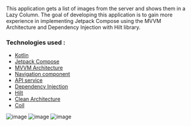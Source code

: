 This application gets a list of images from the server and shows them in a Lazy Column. The goal of
developing this application is to gain more experience in implementing Jetpack Compose using
the MVVM Architecture and Dependency Injection with Hilt library.

### Technologies used :

* [Kotlin](#general-infoa)
* [Jetpack Compose](#general-infoa)
* [MVVM Architecture](#general-infoa)
* [Navigation component](#general-infoa)
* [API service](#general-infoa)
* [Dependency Injection](#general-infoa)
* [Hilt](#general-infoa)
* [Clean Architecture](#general-infoa)
* [Coil](#general-infoa)

![image](https://github.com/NimaKhalili/Pokedex/assets/33953085/a17bd107-b190-4e89-abec-de67726b73c6)
![image](https://github.com/NimaKhalili/Pokedex/assets/33953085/6dbd4c55-9a4d-4928-91d1-aa26378d007e)
![image](https://github.com/NimaKhalili/Pokedex/assets/33953085/b96be4fb-5ab5-4e3c-9459-7073b4a5e8a3)
